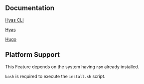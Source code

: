 ## Documentation

[Hyas CLI](https://gethyas.com/docs/prologue/hyas-cli/)

[Hyas](https://gethyas.com/docs/prologue/introduction/)

[Hugo](https://gohugo.io/documentation/)

## Platform Support

This Feature depends on the system having `npm` already installed.

`bash` is required to execute the `install.sh` script.
